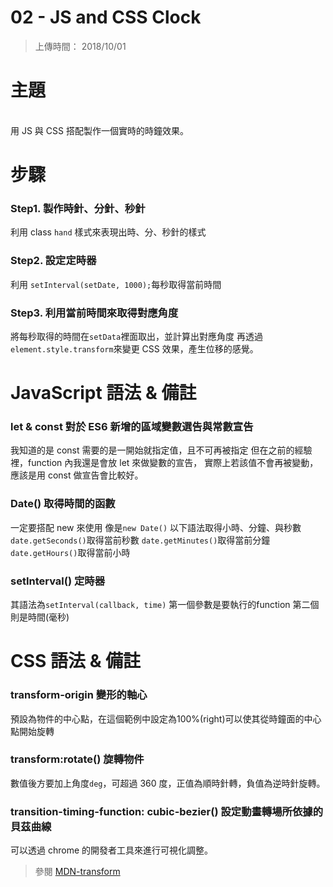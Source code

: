 <h1>02 - JS and CSS Clock</h1>

> 上傳時間： 2018/10/01

# 主題
<br>
用 JS 與 CSS 搭配製作一個實時的時鐘效果。



# 步驟

### Step1. 製作時針、分針、秒針

利用 class `hand` 樣式來表現出時、分、秒針的樣式

### Step2. 設定定時器

利用 `setInterval(setDate, 1000);`每秒取得當前時間

### Step3. 利用當前時間來取得對應角度

將每秒取得的時間在`setData`裡面取出，並計算出對應角度
再透過`element.style.transform`來變更 CSS 效果，產生位移的感覺。

# JavaScript 語法 & 備註

### let & const  對於 ES6 新增的區域變數選告與常數宣告

我知道的是 const 需要的是一開始就指定值，且不可再被指定
但在之前的經驗裡，function 內我還是會放 let 來做變數的宣告，
實際上若該值不會再被變動，應該是用 const 做宣告會比較好。

### Date() 取得時間的函數

一定要搭配 new 來使用 像是`new Date()`
以下語法取得小時、分鐘、與秒數
`date.getSeconds()`取得當前秒數
`date.getMinutes()`取得當前分鐘
`date.getHours()`取得當前小時

### setInterval()  定時器

其語法為`setInterval(callback, time)`
第一個參數是要執行的function
第二個則是時間(毫秒)

# CSS 語法 & 備註

### transform-origin 變形的軸心

預設為物件的中心點，在這個範例中設定為100%(right)可以使其從時鐘面的中心點開始旋轉

### transform:rotate() 旋轉物件

數值後方要加上角度`deg`，可超過 360 度，正值為順時針轉，負值為逆時針旋轉。

### transition-timing-function: cubic-bezier() 設定動畫轉場所依據的貝茲曲線

可以透過 chrome 的開發者工具來進行可視化調整。

> 參閱 <a href="https://developer.mozilla.org/en-US/docs/Web/CSS/transform?v=control"> MDN-transform</a>

